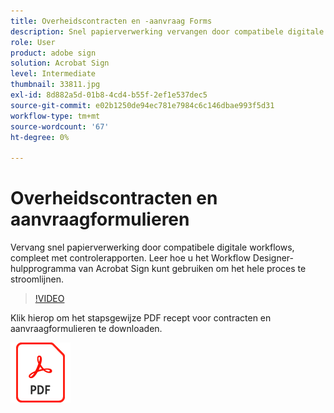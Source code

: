 ```yaml
---
title: Overheidscontracten en -aanvraag Forms
description: Snel papierverwerking vervangen door compatibele digitale workflows, compleet met controlerapporten
role: User
product: adobe sign
solution: Acrobat Sign
level: Intermediate
thumbnail: 33811.jpg
exl-id: 8d882a5d-01b8-4cd4-b55f-2ef1e537dec5
source-git-commit: e02b1250de94ec781e7984c6c146dbae993f5d31
workflow-type: tm+mt
source-wordcount: '67'
ht-degree: 0%

---
```


# Overheidscontracten en aanvraagformulieren

Vervang snel papierverwerking door compatibele digitale workflows, compleet met controlerapporten. Leer hoe u het Workflow Designer-hulpprogramma van Acrobat Sign kunt gebruiken om het hele proces te stroomlijnen.

>[!VIDEO](https://video.tv.adobe.com/v/33811?hidetitle=true)

Klik hierop om het stapsgewijze PDF recept voor contracten en aanvraagformulieren te downloaden.

[![Download PDF Recipe](../assets/acrobat_PDF_96.png)](../assets/UseCaseRecipe-EN-UsingWorkflowDesigner.pdf)
